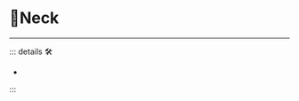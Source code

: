 # 🔷<soma>Neck</soma>

---

<!-- =================================================== -->
<!-- =================================================== -->
<!-- =================================================== -->
<!-- =================================================== -->
<!-- =================================================== -->
::: details 🛠

-

:::
